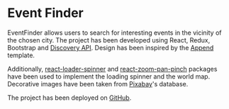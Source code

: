 # Event Finder

EventFinder allows users to search for interesting events in the vicinity of the chosen city. The project has been developed using React, Redux, Bootstrap and [Discovery API](https://developer.ticketmaster.com/products-and-docs/apis/discovery-api/v2/). Design has been inspired by the [Append](https://bootstrapmade.com/append-bootstrap-website-template/) template.

Additionally, [react-loader-spinner](https://www.npmjs.com/package/react-loader-spinner) and [react-zoom-pan-pinch](https://www.npmjs.com/package/react-zoom-pan-pinch) packages have been used to implement the loading spinner and the world map. Decorative images have been taken from [Pixabay](https://pixabay.com/)'s database.

The project has been deployed on [GitHub](https://majagrys.github.io/Event-Finder/).